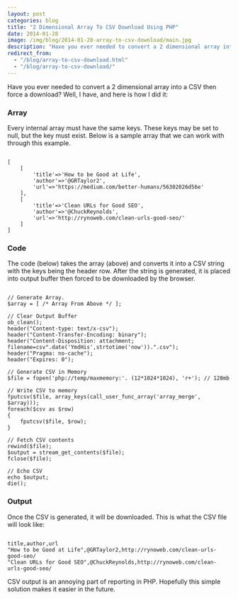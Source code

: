 ```yaml
---
layout: post
categories: blog
title: "2 Dimensional Array To CSV Download Using PHP"
date: 2014-01-28
image: /img/blog/2014-01-28-array-to-csv-download/main.jpg
description: "Have you ever needed to convert a 2 dimensional array into a CSV then force a download?  Well, I have, and here is how I did it..."
redirect_from:
  - "/blog/array-to-csv-download.html"
  - "/blog/array-to-csv-download/"
---
```


Have you ever needed to convert a 2 dimensional array into a CSV then force a download? Well, I have, and here is how I did it:

### Array

Every internal array must have the same keys. These keys may be set to null, but the key must exist. Below is a sample array that we can work with through this example.

<pre><code class="php">
[
    [
        'title'=>'How to be Good at Life',
        'author'=>'@GRTaylor2',
        'url'=>'https://medium.com/better-humans/56302026d56e'
    ],
    [
        'title'=>'Clean URLs for Good SEO',
        'author'=>'@ChuckReynolds',
        'url'=>'http://rynoweb.com/clean-urls-good-seo/'
    ]
]
</code></pre>

### Code

The code (below) takes the array (above) and converts it into a CSV string with the keys being the header row. After the string is generated, it is placed into output buffer then forced to be downloaded by the browser.

<pre><code class="php">
// Generate Array.
$array = [ /* Array From Above */ ];

// Clear Output Buffer
ob_clean();
header("Content-type: text/x-csv");
header("Content-Transfer-Encoding: binary");
header("Content-Disposition: attachment; filename=csv".date('YmdHis',strtotime('now')).".csv");
header("Pragma: no-cache");
header("Expires: 0");

// Generate CSV in Memory
$file = fopen('php://temp/maxmemory:'. (12*1024*1024), 'r+'); // 128mb

// Write CSV to memory
fputcsv($file, array_keys(call_user_func_array('array_merge', $array)));
foreach($csv as $row)
{
    fputcsv($file, $row);
}

// Fetch CSV contents
rewind($file);
$output = stream_get_contents($file);
fclose($file);

// Echo CSV
echo $output;
die();
</code></pre>

### Output

Once the CSV is generated, it will be downloaded. This is what the CSV file will look like:

<pre><code class="php">
title,author,url
"How to be Good at Life",@GRTaylor2,http://rynoweb.com/clean-urls-good-seo/
"Clean URLs for Good SEO",@ChuckReynolds,http://rynoweb.com/clean-urls-good-seo/
</code></pre>

CSV output is an annoying part of reporting in PHP. Hopefully this simple solution makes it easier in the future.